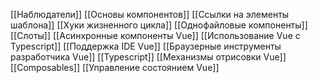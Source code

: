 [[Наблюдатели]]
[[Основы компонентов]]
[[Ссылки на элементы шаблона]]
[[Хуки жизненного цикла]]
[[Однофайловые компоненты]]
[[Слоты]]
[[Асинхронные компоненты Vue]]
[[Использование Vue с Typescript]]
[[Поддержка IDE Vue]]
[[Браузерные инструменты разработчика Vue]]
[[Typescript]]
[[Механизмы отрисовки Vue]]
[[Composables]]
[[Управление состоянием Vue]]
